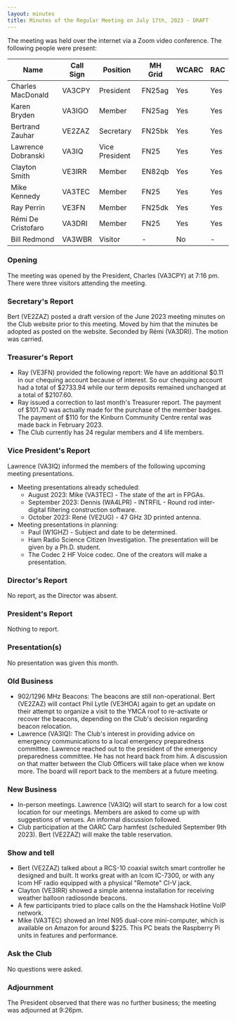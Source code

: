 ```yaml
---
layout: minutes
title: Minutes of the Regular Meeting on July 17th, 2023 - DRAFT
---
```

The meeting was held over the internet via a Zoom video conference.
The following people were present:

| Name                   | Call Sign  | Position         | MH Grid | WCARC | RAC |
|------------------------|------------|------------------|---------|-------|-----|
| Charles MacDonald      | VA3CPY     | President        | FN25ag  | Yes   | Yes |
| Karen Bryden           | VA3IGO     | Member           | FN25ag  | Yes   | Yes |
| Bertrand Zauhar        | VE2ZAZ     | Secretary        | FN25bk  | Yes   | Yes |
| Lawrence Dobranski     | VA3IQ      | Vice President   | FN25    | Yes   | Yes |
| Clayton Smith          | VE3IRR     | Member           | EN82qb  | Yes   | Yes |
| Mike Kennedy           | VA3TEC     | Member           | FN25    | Yes   | Yes |
| Ray Perrin             | VE3FN      | Member           | FN25dk  | Yes   | Yes |
| Rémi De Cristofaro     | VA3DRI     | Member           | FN25    | Yes   | Yes |
| Bill Redmond           | VA3WBR     | Visitor          |   -     |  No   |  -  |

### Opening
The meeting was opened by the President, Charles (VA3CPY) at 7:16 pm.
There were three visitors attending the meeting.

### Secretary's Report
Bert (VE2ZAZ) posted a draft version of the June 2023 meeting minutes on the Club website prior to this meeting. Moved by him that the minutes be adopted as posted on the website. Seconded by Rémi (VA3DRI). The motion was carried. 

### Treasurer's Report
- Ray (VE3FN) provided the following report: We have an additional $0.11 in our chequing account because of interest.  So our chequing account had a total of $2733.94 while our term deposits remained unchanged at a total of $2107.60.
- Ray issued a correction to last month's Treasurer report. The payment of $101.70 was actually made for the purchase of the member badges. The payment of $110 for the Kinburn Community Centre rental was made back in February 2023.
- The Club currently has 24 regular members and 4 life members.

### Vice President's Report
Lawrence (VA3IQ) informed the members of the following upcoming meeting presentations.
- Meeting presentations already scheduled:
   - August 2023: Mike (VA3TEC) - The state of the art in FPGAs.
   - September 2023: Dennis (WA4LPR) - INTRFIL - Round rod inter-digital filtering construction software.
   - October 2023: René (VE2UG) - 47 GHz 3D printed antenna.
- Meeting presentations in planning:
   - Paul (W1GHZ) - Subject and date to be determined.
   - Ham Radio Science Citizen Investigation. The presentation will be given by a Ph.D. student. 
   - The Codec 2 HF Voice codec. One of the creators will make a presentation.
    
### Director's Report
No report, as the Director was absent.

### President's Report
Nothing to report.

### Presentation(s) 
No presentation was given this month.

### Old Business
- 902/1296 MHz Beacons: The beacons are still non-operational. Bert (VE2ZAZ) will contact Phil Lytle (VE3HOA) again to get an update on their attempt to organize a visit to the YMCA roof to re-activate or recover the beacons, depending on the Club's decision regarding beacon relocation.
- Lawrence (VA3IQ): The Club's interest in providing advice on emergency communications to a local emergency preparedness committee. Lawrence reached out to the president of the emergency preparedness committee. He has not heard back from him. A discussion on that matter between the Club Officers will take place when we know more. The board will report back to the members at a future meeting. 

### New Business
- In-person meetings. Lawrence (VA3IQ) will start to search for a low cost location for our meetings. Members are asked to come up with suggestions of venues. An informal discussion followed.
- Club participation at the OARC Carp hamfest (scheduled September 9th 2023). Bert (VE2ZAZ) will make the table reservation.

### Show and tell 
- Bert (VE2ZAZ) talked about a RCS-10 coaxial switch smart controller he designed and built. It works great with an Icom IC-7300, or with any Icom HF radio equipped with a physical "Remote" CI-V jack. 
- Clayton (VE3IRR) showed a simple antenna installation for receiving weather balloon radiosonde beacons.
- A few participants tried to place calls on the the Hamshack Hotline VoIP network.
- Mike (VA3TEC) showed an Intel N95 dual-core mini-computer, which is available on Amazon for around $225. This PC beats the Raspberry Pi units in features and performance.

### Ask the Club
No questions were asked.

### Adjournment
The President observed that there was no further business; the meeting was adjourned at 9:26pm.
